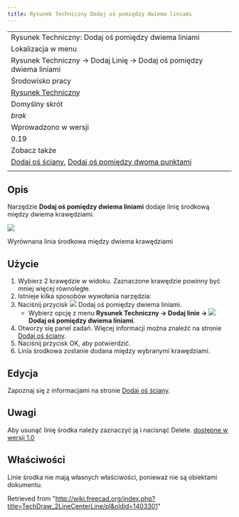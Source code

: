 ```yaml
---
title: Rysunek Techniczny Dodaj oś pomiędzy dwiema liniami
---
```

|  |
| --- |
| Rysunek Techniczny: Dodaj oś pomiędzy dwiema liniami |
| Lokalizacja w menu |
| Rysunek Techniczny → Dodaj Linię → Dodaj oś pomiędzy dwiema liniami |
| Środowisko pracy |
| [Rysunek Techniczny](/TechDraw_Workbench/pl "TechDraw Workbench/pl") |
| Domyślny skrót |
| *brak* |
| Wprowadzono w wersji |
| 0.19 |
| Zobacz także |
| [Dodaj oś ściany](/TechDraw_FaceCenterLine/pl "TechDraw FaceCenterLine/pl"), [Dodaj oś pomiędzy dwoma punktami](/TechDraw_2PointCenterLine/pl "TechDraw 2PointCenterLine/pl") |
|  |

## Opis

Narzędzie **Dodaj oś pomiędzy dwiema liniami** dodaje linię środkową między dwiema krawędziami.

![](/images/CL2LinesSample.png)

Wyrównana linia środkowa między dwiema krawędziami

## Użycie

1. Wybierz 2 krawędzie w widoku. Zaznaczone krawędzie powinny być mniej więcej równoległe.
2. Istnieje kilka sposobów wywołania narzędzia:
3. Naciśnij przycisk ![](/images/TechDraw_2LineCenterLine.svg) Dodaj oś pomiędzy dwiema liniami.
   * Wybierz opcję z menu **Rysunek Techniczny → Dodaj linie → ![](/images/TechDraw_2LineCenterLine.svg) Dodaj oś pomiędzy dwiema liniami**.
4. Otworzy się panel zadań. Więcej informacji można znaleźć na stronie [Dodaj oś ściany](/TechDraw_FaceCenterLine/pl#Opcje "TechDraw FaceCenterLine/pl").
5. Naciśnij przycisk OK, aby potwierdzić.
6. Linia środkowa zostanie dodana między wybranymi krawędziami.

## Edycja

Zapoznaj się z informacjami na stronie [Dodaj oś ściany](/TechDraw_FaceCenterLine/pl#Edycja "TechDraw FaceCenterLine/pl").

## Uwagi

Aby usunąć linię środka należy zaznaczyć ją i nacisnąć Delete. [dostępne w wersji 1.0](/Release_notes_1.0/pl "Release notes 1.0/pl")

## Właściwości

Linie środka nie mają własnych właściwości, ponieważ nie są obiektami dokumentu.

Retrieved from "<http://wiki.freecad.org/index.php?title=TechDraw_2LineCenterLine/pl&oldid=1403301>"